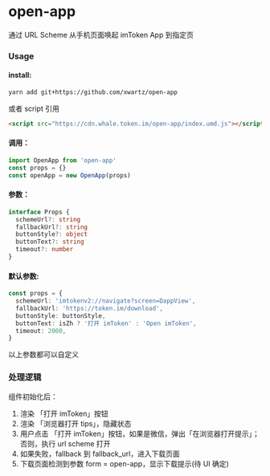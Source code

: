 # open-app

通过 URL Scheme 从手机页面唤起 imToken App 到指定页

### Usage

#### install:

```bash
yarn add git+https://github.com/xwartz/open-app
```

或者 script 引用

```html
<script src="https://cdn.whale.token.im/open-app/index.umd.js"></script>
```

#### 调用：
```ts
import OpenApp from 'open-app'
const props = {}
const openApp = new OpenApp(props)
```

#### 参数：
```ts
interface Props {
  schemeUrl?: string
  fallbackUrl?: string
  buttonStyle?: object
  buttonText?: string
  timeout?: number
}
```

#### 默认参数:
```ts
const props = {
  schemeUrl: 'imtokenv2://navigate?screen=DappView',
  fallbackUrl: 'https://token.im/download',
  buttonStyle: buttonStyle,
  buttonText: isZh ? '打开 imToken' : 'Open imToken',
  timeout: 2000,
}
```

以上参数都可以自定义

### 处理逻辑

组件初始化后：

1. 渲染 「打开 imToken」按钮
2. 渲染 「浏览器打开 tips」，隐藏状态
3. 用户点击 「打开 imToken」按钮，如果是微信，弹出「在浏览器打开提示」；否则，执行 url scheme 打开
4. 如果失败，fallback 到 fallback_url，进入下载页面
5. 下载页面检测到参数 form = open-app，显示下载提示(待 UI 确定)
